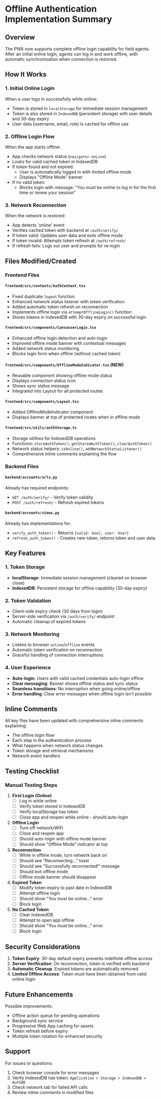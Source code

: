 # Offline Authentication Implementation Summary

## Overview

The PWA now supports complete offline login capability for field agents. After an initial online login, agents can log in and work offline, with automatic synchronization when connection is restored.

## How It Works

### 1. Initial Online Login
When a user logs in successfully while online:
- Token is stored in `localStorage` for immediate session management
- Token is also stored in `IndexedDB` (persistent storage) with user details and 30-day expiry
- User data (username, email, role) is cached for offline use

### 2. Offline Login Flow
When the app starts offline:
- App checks network status (`navigator.onLine`)
- Looks for valid cached token in IndexedDB
- If token found and not expired:
  - User is automatically logged in with limited offline mode
  - Displays "Offline Mode" banner
- If no valid token:
  - Blocks login with message: "You must be online to log in for the first time or renew your session"

### 3. Network Reconnection
When the network is restored:
- App detects 'online' event
- Verifies cached token with backend at `/auth/verify/`
- If token valid: Updates user data and exits offline mode
- If token invalid: Attempts token refresh at `/auth/refresh/`
- If refresh fails: Logs out user and prompts for re-login

## Files Modified/Created

### Frontend Files

#### `frontend/src/contexts/AuthContext.tsx`
- Fixed duplicate `logout` function
- Enhanced network status listener with token verification
- Added automatic token refresh on reconnection
- Implements offline login via `attemptOfflineLogin()` function
- Stores tokens in IndexedDB with 30-day expiry on successful login

#### `frontend/src/components/CanvasserLogin.tsx`
- Enhanced offline login detection and auto-login
- Improved offline mode banner with contextual messages
- Added network status monitoring
- Blocks login form when offline (without cached token)

#### `frontend/src/components/OfflineModeIndicator.tsx` (NEW)
- Reusable component showing offline mode status
- Displays connection status icon
- Shows sync status message
- Integrated into Layout for all protected routes

#### `frontend/src/components/Layout.tsx`
- Added OfflineModeIndicator component
- Displays banner at top of protected routes when in offline mode

#### `frontend/src/utils/authStorage.ts`
- Storage utilities for IndexedDB operations
- Functions: `storeAuthToken()`, `getStoredAuthToken()`, `clearAuthToken()`
- Network status helpers: `isOnline()`, `addNetworkStatusListener()`
- Comprehensive inline comments explaining the flow

### Backend Files

#### `backend/accounts/urls.py`
Already has required endpoints:
- `GET /auth/verify/` - Verify token validity
- `POST /auth/refresh/` - Refresh expired tokens

#### `backend/accounts/views.py`
Already has implementations for:
- `verify_auth_token()` - Returns `{valid: bool, user: User}`
- `refresh_auth_token()` - Creates new token, returns token and user data

## Key Features

### 1. Token Storage
- **localStorage**: Immediate session management (cleared on browser close)
- **IndexedDB**: Persistent storage for offline capability (30-day expiry)

### 2. Token Validation
- Client-side expiry check (30 days from login)
- Server-side verification via `/auth/verify/` endpoint
- Automatic cleanup of expired tokens

### 3. Network Monitoring
- Listens to browser `online`/`offline` events
- Automatic token verification on reconnection
- Graceful handling of connection interruptions

### 4. User Experience
- **Auto-login**: Users with valid cached credentials auto-login offline
- **Clear messaging**: Banner shows offline status and sync status
- **Seamless transitions**: No interruption when going online/offline
- **Error handling**: Clear error messages when offline login isn't possible

## Inline Comments

All key files have been updated with comprehensive inline comments explaining:
- The offline login flow
- Each step in the authentication process
- What happens when network status changes
- Token storage and retrieval mechanisms
- Network event handlers

## Testing Checklist

### Manual Testing Steps

1. **First Login (Online)**
   - [ ] Log in while online
   - [ ] Verify token stored in IndexedDB
   - [ ] Verify localStorage has token
   - [ ] Close app and reopen while online - should auto-login

2. **Offline Login**
   - [ ] Turn off network/WiFi
   - [ ] Close and reopen app
   - [ ] Should auto-login with offline mode banner
   - [ ] Should show "Offline Mode" indicator at top

3. **Reconnection**
   - [ ] While in offline mode, turn network back on
   - [ ] Should see "Reconnecting..." toast
   - [ ] Should see "Successfully reconnected!" message
   - [ ] Should exit offline mode
   - [ ] Offline mode banner should disappear

4. **Expired Token**
   - [ ] Modify token expiry to past date in IndexedDB
   - [ ] Attempt offline login
   - [ ] Should show "You must be online..." error
   - [ ] Block login

5. **No Cached Token**
   - [ ] Clear IndexedDB
   - [ ] Attempt to open app offline
   - [ ] Should show "You must be online..." error
   - [ ] Block login

## Security Considerations

1. **Token Expiry**: 30-day default expiry prevents indefinite offline access
2. **Server Verification**: On reconnection, token is verified with backend
3. **Automatic Cleanup**: Expired tokens are automatically removed
4. **Limited Offline Access**: Token must have been obtained from valid online login

## Future Enhancements

Possible improvements:
- Offline action queue for pending operations
- Background sync service
- Progressive Web App caching for assets
- Token refresh before expiry
- Multiple token rotation for enhanced security

## Support

For issues or questions:
1. Check browser console for error messages
2. Verify IndexedDB has token: `Application > Storage > IndexedDB > AuthDB`
3. Check network tab for failed API calls
4. Review inline comments in modified files


